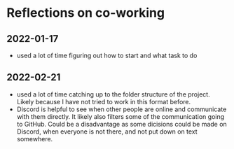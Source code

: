 # Reflections on co-working

## 2022-01-17

- used a lot of time figuring out how to start and what task to do

## 2022-02-21

- used a lot of time catching up to the folder structure of the project. Likely because I have not tried to work in this format before.
- Discord is helpful to see when other people are online and communicate with them directly. It likely also filters some of the communication going to GitHub. Could be a disadvantage as some dicisions could be made on Discord, when everyone is not there, and not put down on text somewhere. 
